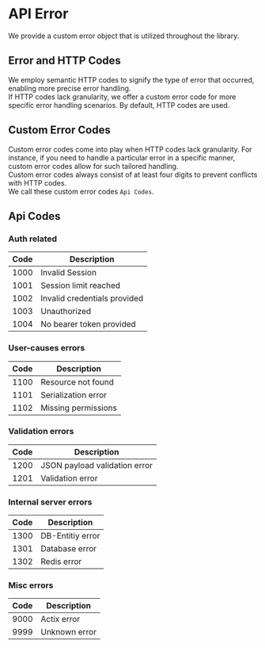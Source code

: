 # API Error

We provide a custom error object that is utilized throughout the library.

## Error and HTTP Codes

We employ semantic HTTP codes to signify the type of error that occurred, enabling more precise error handling.
<br>
If HTTP codes lack granularity, we offer a custom error code for more specific error handling scenarios. By default,
HTTP codes are used.

## Custom Error Codes

Custom error codes come into play when HTTP codes lack granularity. For instance, if you need to handle a particular
error in a specific manner, custom error codes allow for such tailored handling.
<br>
Custom error codes always consist of at least four digits to prevent conflicts with HTTP codes.
<br>
We call these custom error codes `Api Codes`.

## Api Codes

### Auth related

| Code | Description                  |
|------|------------------------------|
| 1000 | Invalid Session              |
| 1001 | Session limit reached        |
| 1002 | Invalid credentials provided |
| 1003 | Unauthorized                 |
| 1004 | No bearer token provided     |

### User-causes errors

| Code | Description         |
|------|---------------------|
| 1100 | Resource not found  |
| 1101 | Serialization error |
| 1102 | Missing permissions |

### Validation errors

| Code | Description                   |
|------|-------------------------------|
| 1200 | JSON payload validation error |
| 1201 | Validation error              | 

### Internal server errors

| Code | Description      |
|------|------------------|
| 1300 | DB-Entitiy error |
| 1301 | Database error   |
| 1302 | Redis error      |

### Misc errors

| Code | Description   |
|------|---------------|
| 9000 | Actix error   |
| 9999 | Unknown error |

